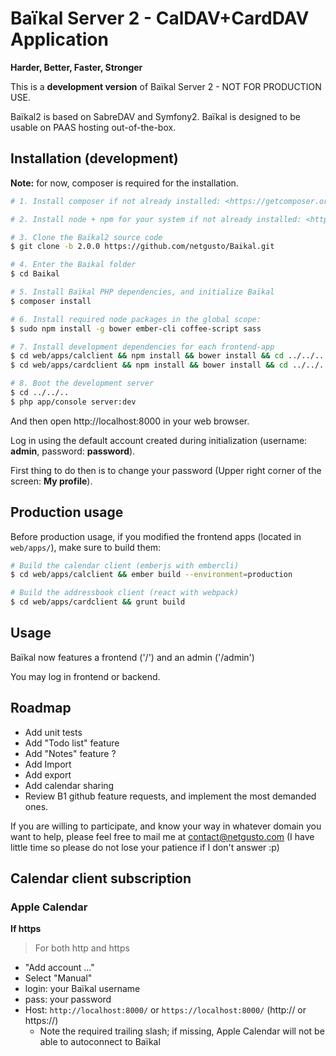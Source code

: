 # Baïkal Server 2 - CalDAV+CardDAV Application

**Harder, Better, Faster, Stronger**

This is a **development version** of Baïkal Server 2 - NOT FOR PRODUCTION USE.

Baïkal2 is based on SabreDAV and Symfony2. Baïkal is designed to be usable on PAAS hosting out-of-the-box.

## Installation (development)

**Note:** for now, composer is required for the installation.

```sh
# 1. Install composer if not already installed: <https://getcomposer.org/download/>

# 2. Install node + npm for your system if not already installed: <http://nodejs.org/download/>

# 3. Clone the Baïkal2 source code
$ git clone -b 2.0.0 https://github.com/netgusto/Baikal.git

# 4. Enter the Baikal folder
$ cd Baikal

# 5. Install Baïkal PHP dependencies, and initialize Baïkal
$ composer install

# 6. Install required node packages in the global scope:
$ sudo npm install -g bower ember-cli coffee-script sass

# 7. Install development dependencies for each frontend-app
$ cd web/apps/calclient && npm install && bower install && cd ../../..
$ cd web/apps/cardclient && npm install && bower install && cd ../../..

# 8. Boot the development server
$ cd ../../..
$ php app/console server:dev

```

And then open http://localhost:8000 in your web browser.

Log in using the default account created during initialization (username: **admin**, password: **password**).

First thing to do then is to change your password (Upper right corner of the screen: **My profile**).

## Production usage

Before production usage, if you modified the frontend apps (located in `web/apps/`), make sure to build them:

```sh
# Build the calendar client (emberjs with embercli)
$ cd web/apps/calclient && ember build --environment=production

# Build the addressbook client (react with webpack)
$ cd web/apps/cardclient && grunt build
```

## Usage

Baïkal now features a frontend ('/') and an admin ('/admin')

You may log in frontend or backend.

## Roadmap

* Add unit tests
* Add "Todo list" feature
* Add "Notes" feature ?
* Add Import
* Add export
* Add calendar sharing
* Review B1 github feature requests, and implement the most demanded ones.

If you are willing to participate, and know your way in whatever domain you want to help, please feel free to mail me at contact@netgusto.com (I have little time so please do not lose your patience if I don't answer :p)

## Calendar client subscription

### Apple Calendar

**If https**

> For both http and https

* "Add account ..."
* Select "Manual"
* login: your Baïkal username
* pass: your password
* Host: `http://localhost:8000/` or `https://localhost:8000/` (http:// or https://)
  * Note the required trailing slash; if missing, Apple Calendar will not be able to autoconnect to Baïkal
